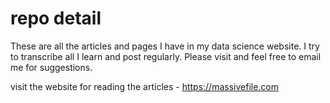 # repo detail

These are all the articles and pages I have in my data science website. I try to transcribe all I learn and post regularly. Please visit and feel free to email me for suggestions.

visit the website for reading the articles - https://massivefile.com
